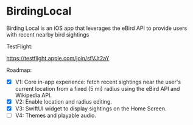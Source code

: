 # BirdingLocal
Birding Local is an iOS app that leverages the eBird API to provide users with recent nearby bird sightings

TestFlight:

https://testflight.apple.com/join/sfVJt2aY

Roadmap:
- [x] V1: Core in-app experience: fetch recent sightings near the user's current location from a fixed (5 mi) radius using the eBird API and Wikipedia API.
- [x] V2: Enable location and radius editing.
- [x] V3: SwiftUI widget to display sightings on the Home Screen.
- [ ] V4: Themes and playable audio.
